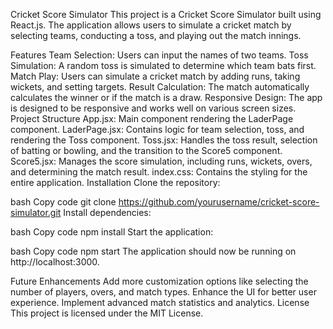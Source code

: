 Cricket Score Simulator
This project is a Cricket Score Simulator built using React.js. The application allows users to simulate a cricket match by selecting teams, conducting a toss, and playing out the match innings.

Features
Team Selection: Users can input the names of two teams.
Toss Simulation: A random toss is simulated to determine which team bats first.
Match Play: Users can simulate a cricket match by adding runs, taking wickets, and setting targets.
Result Calculation: The match automatically calculates the winner or if the match is a draw.
Responsive Design: The app is designed to be responsive and works well on various screen sizes.
Project Structure
App.jsx: Main component rendering the LaderPage component.
LaderPage.jsx: Contains logic for team selection, toss, and rendering the Toss component.
Toss.jsx: Handles the toss result, selection of batting or bowling, and the transition to the Score5 component.
Score5.jsx: Manages the score simulation, including runs, wickets, overs, and determining the match result.
index.css: Contains the styling for the entire application.
Installation
Clone the repository:

bash
Copy code
git clone https://github.com/yourusername/cricket-score-simulator.git
Install dependencies:

bash
Copy code
npm install
Start the application:

bash
Copy code
npm start
The application should now be running on http://localhost:3000.

Future Enhancements
Add more customization options like selecting the number of players, overs, and match types.
Enhance the UI for better user experience.
Implement advanced match statistics and analytics.
License
This project is licensed under the MIT License.

